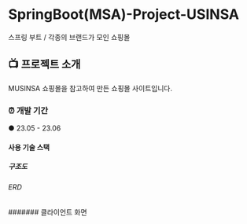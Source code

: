 # SpringBoot(MSA)-Project-USINSA
스프링 부트 / 각종의 브랜드가 모인 쇼핑몰

## :tv:  프로젝트 소개
MUSINSA 쇼핑몰을 참고하여 만든 쇼핑몰 사이트입니다.

### :alarm_clock:  개발 기간
● 23.05 - 23.06

#### 사용 기술 스택


##### 구조도


###### ERD


####### 클라이언트 화면
